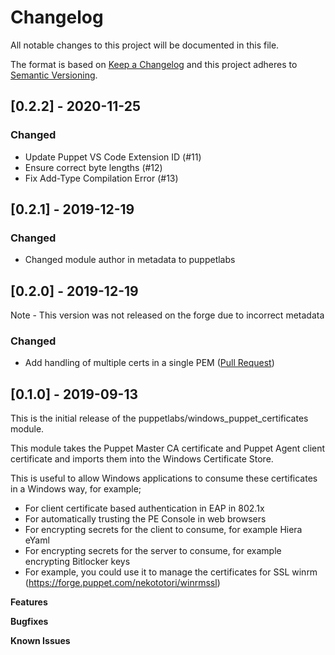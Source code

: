 # Changelog

All notable changes to this project will be documented in this file.

The format is based on [Keep a Changelog](http://keepachangelog.com/en/1.0.0/) and this project adheres to [Semantic Versioning](http://semver.org/spec/v2.0.0.html).

## [0.2.2] - 2020-11-25

### Changed

- Update Puppet VS Code Extension ID (#11)
- Ensure correct byte lengths (#12)
- Fix Add-Type Compilation Error (#13)

## [0.2.1] - 2019-12-19

### Changed

- Changed module author in metadata to puppetlabs

## [0.2.0] - 2019-12-19

Note - This version was not released on the forge due to incorrect metadata

### Changed

- Add handling of multiple certs in a single PEM ([Pull Request](https://github.com/puppetlabs/puppetlabs-windows_puppet_certificates/pull/8))

## [0.1.0] - 2019-09-13

This is the initial release of the puppetlabs/windows_puppet_certificates module.

This module takes the Puppet Master CA certificate and Puppet Agent client certificate and imports them into the Windows Certificate Store.

This is useful to allow Windows applications to consume these certificates in a Windows way, for example;

  * For client certificate based authentication in EAP in 802.1x
  * For automatically trusting the PE Console in web browsers
  * For encrypting secrets for the client to consume, for example Hiera eYaml
  * For encrypting secrets for the server to consume, for example encrypting Bitlocker keys
  * For example, you could use it to manage the certificates for SSL winrm (https://forge.puppet.com/nekototori/winrmssl)

**Features**

**Bugfixes**

**Known Issues**
